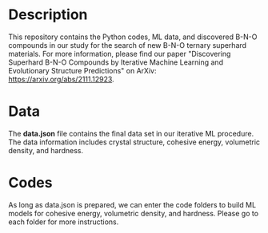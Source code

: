 # Description

This repository contains the Python codes, ML data, and discovered B-N-O compounds in our study for the search of new B-N-O ternary superhard materials. For more information, please find our paper "Discovering Superhard B-N-O Compounds by Iterative Machine Learning and Evolutionary Structure Predictions" on ArXiv: https://arxiv.org/abs/2111.12923.

# Data

The **data.json** file contains the final data set in our iterative ML procedure. The data information includes crystal structure, cohesive energy, volumetric density, and hardness.

# Codes

As long as data.json is prepared, we can enter the code folders to build ML models for cohesive energy, volumetric density, and hardness. Please go to each folder for more instructions.


